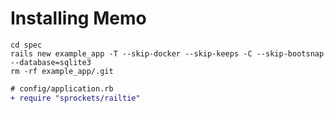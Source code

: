 # Installing Memo

```console
cd spec
rails new example_app -T --skip-docker --skip-keeps -C --skip-bootsnap --database=sqlite3
rm -rf example_app/.git
```

```diff
# config/application.rb
+ require "sprockets/railtie"
```
